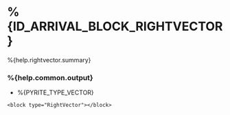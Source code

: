 # %{ID_ARRIVAL_BLOCK_RIGHTVECTOR}

%{help.rightvector.summary}

### %{help.common.output}

-   %{PYRITE_TYPE_VECTOR}

```
<block type="RightVector"></block>
```
